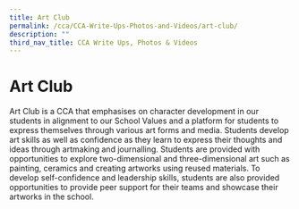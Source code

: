 ```yaml
---
title: Art Club
permalink: /cca/CCA-Write-Ups-Photos-and-Videos/art-club/
description: ""
third_nav_title: CCA Write Ups, Photos & Videos
---
```

# Art Club

Art Club is a CCA that emphasises on character development in our students in alignment to our School Values and a platform for students to express themselves through various art forms and media. Students develop art skills as well as confidence as they learn to express their thoughts and ideas through artmaking and journalling. Students are provided with opportunities to explore two-dimensional and three-dimensional art such as painting, ceramics and creating artworks using reused materials. To develop self-confidence and leadership skills, students are also provided opportunities to provide peer support for their teams and showcase their artworks in the school.

